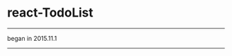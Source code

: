 # react-TodoList  
************************************
began in 2015.11.1   
*************************************
